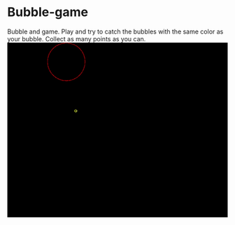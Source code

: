 # Bubble-game
Bubble and game. Play and try to catch the bubbles with the same color as your bubble. Collect as many points as you can.
![ Alt text](bubbles.gif)